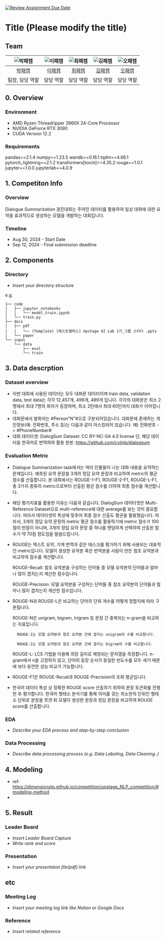 [![Review Assignment Due Date](https://classroom.github.com/assets/deadline-readme-button-22041afd0340ce965d47ae6ef1cefeee28c7c493a6346c4f15d667ab976d596c.svg)](https://classroom.github.com/a/zHsKfIy0)
# Title (Please modify the title)
## Team

| ![박패캠](https://avatars.githubusercontent.com/u/156163982?v=4) | ![이패캠](https://avatars.githubusercontent.com/u/156163982?v=4) | ![최패캠](https://avatars.githubusercontent.com/u/156163982?v=4) | ![김패캠](https://avatars.githubusercontent.com/u/156163982?v=4) | ![오패캠](https://avatars.githubusercontent.com/u/156163982?v=4) |
| :--------------------------------------------------------------: | :--------------------------------------------------------------: | :--------------------------------------------------------------: | :--------------------------------------------------------------: | :--------------------------------------------------------------: |
|            [박패캠](https://github.com/UpstageAILab)             |            [이패캠](https://github.com/UpstageAILab)             |            [최패캠](https://github.com/UpstageAILab)             |            [김패캠](https://github.com/UpstageAILab)             |            [오패캠](https://github.com/UpstageAILab)             |
|                            팀장, 담당 역할                             |                            담당 역할                             |                            담당 역할                             |                            담당 역할                             |                            담당 역할                             |

## 0. Overview
### Environment
- AMD Ryzen Threadripper 3960X 24-Core Processor
- NVIDIA GeForce RTX 3090
- CUDA Version 12.2

### Requirements
pandas==2.1.4
numpy==1.23.5
wandb==0.16.1
tqdm==4.66.1
pytorch_lightning==2.1.2
transformers[torch]==4.35.2
rouge==1.0.1
jupyter==1.0.0
jupyterlab==4.0.9

## 1. Competiton Info

### Overview

Dialogue Summarization 경진대회는 주어진 데이터를 활용하여 일상 대화에 대한 요약을 효과적으로 생성하는 모델을 개발하는 대회입니다. 

### Timeline

- Aug 30, 2024 - Start Date
- Sep 12, 2024 - Final submission deadline

## 2. Components

### Directory

- _Insert your directory structure_

e.g.
```
├── code
│   ├── jupyter_notebooks
│   │   └── model_train.ipynb
│   └── train.py
├── docs
│   ├── pdf
│   │   └── (Template) [패스트캠퍼스] Upstage AI Lab 1기_그룹 스터디 .pptx
│   └── paper
└── input
    └── data
        ├── eval
        └── train
```

## 3. Data descrption

### Dataset overview

- 이번 대회에 사용된 데이터는 모두 대화문 데이터이며 train data, validation data, test data는 각각 12,457개, 499개, 499개 입니다. 각각의 대화문은 최소 2명에서 최대 7명의 화자가 등장하며, 최소 2턴에서 최대 60턴까지 대화가 이어집니다.
- 대화문에서 발화자는 #Person"N"#으로 구분되어있습니다. 대화문에 존재하는 개인정보(예: 전화번호, 주소 등)는 다음과 같이 마스킹되어 있습니다. 예) 전화번호 -> #PhoneNumber#
- 대회 데이터셋: DialogSum Dataset: CC BY-NC-SA 4.0 license 단, 해당 데이터을 한국어로 번역하여 활용 원본: https://github.com/cylnlp/dialogsum

### Evaluation Metric

- Dialogue Summarization task에서는 여러 인물들이 나눈 대화 내용을 요약하는 문제입니다. 예측된 요약 문장을 3개의 정답 요약 문장과 비교하여 metric의 평균 점수를 산출합니다. 본 대회에서는 ROUGE-1-F1, ROUGE-2-F1, ROUGE-L-F1, 총 3가지 종류의 metric으로부터 산출된 평균 점수를 더하여 최종 점수를 계산합니다.

- 해당 평가지표를 활용한 이유는 다음과 같습니다. DialogSum 데이터셋은 Multi-Reference Dataset으로 multi-reference에 대한 average를 보는 것이 중요합니다. 따라서 데이터셋의 특성에 맞추어 최종 점수 산출도 평균을 활용했습니다. 따라서, 3개의 정답 요약 문장의 metric 평균 점수를 활용하기에 metric 점수가 100점이 만점이 아니며, 3개의 정답 요약 문장 중 하나를 랜덤하게 선택하여 산출된 점수가 약 70점 정도임을 말씀드립니다.

- ROUGE는 텍스트 요약, 기계 번역과 같은 태스크를 평가하기 위해 사용되는 대표적인 metric입니다. 모델이 생성한 요약본 혹은 번역본을 사람이 만든 참조 요약본과 비교하여 점수를 계산합니다.

    ROUGE-Recall: 참조 요약본을 구성하는 단어들 중 모델 요약본의 단어들과 얼마나 많이 겹치는지 계산한 점수입니다.
    
    ROUGE-Precision: 모델 요약본을 구성하는 단어들 중 참조 요약본의 단어들과 얼마나 많이 겹치는지 계산한 점수입니다.

- ROUGE-N과 ROUGE-L은 비교하는 단어의 단위 개수를 어떻게 정할지에 따라 구분됩니다.

    ROUGE-N은 unigram, bigram, trigram 등 문장 간 중복되는 n-gram을 비교하는 지표입니다.
    
        ROUGE-1는 모델 요약본과 참조 요약본 간에 겹치는 unigram의 수를 비교합니다.
        
        ROUGE-2는 모델 요약본과 참조 요약본 간에 겹치는 bigram의 수를 비교합니다.
    
    ROUGE-L: LCS 기법을 이용해 최장 길이로 매칭되는 문자열을 측정합니다. n-gram에서 n을 고정하지 않고, 단어의 등장 순서가 동일한 빈도수를 모두 세기 때문에 보다 유연한 성능 비교가 가능합니다.

- ROUGE-F1은 ROUGE-Recall과 ROUGE-Precisioin의 조화 평균입니다.

- 한국어 데이터 특성 상 정확한 ROUGE score 산출하기 위하여 문장 토큰화를 진행한 후 평가합니다. 한국어 형태소 분석기를 통해 의미를 갖는 최소한의 단위인 형태소 단위로 문장을 쪼갠 뒤 모델이 생성한 문장과 정답 문장을 비교하여 ROUGE score를 산출합니다.

### EDA

- _Describe your EDA process and step-by-step conclusion_

### Data Processing

- _Describe data processing process (e.g. Data Labeling, Data Cleaning..)_

## 4. Modeling

- ref: https://dimensionstp.github.io/competition/upstage_NLP_competition/#modeling-method
- 

## 5. Result

### Leader Board

- _Insert Leader Board Capture_
- _Write rank and score_

### Presentation

- _Insert your presentaion file(pdf) link_

## etc

### Meeting Log

- _Insert your meeting log link like Notion or Google Docs_

### Reference

- _Insert related reference_
